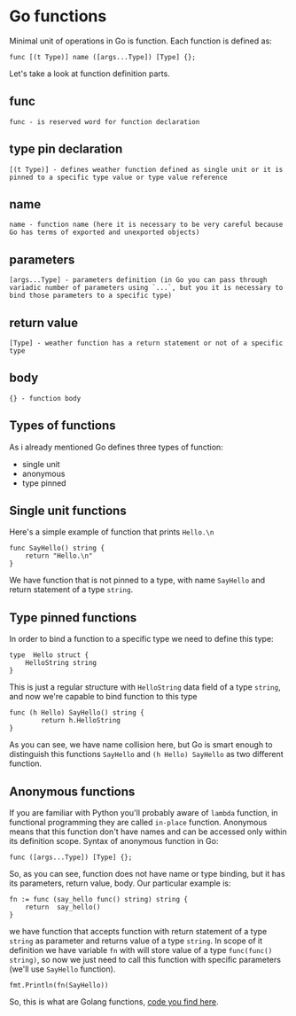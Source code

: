 Go functions
============

Minimal unit of operations in Go is function.
Each function is defined as:

    func [(t Type)] name ([args...Type]) [Type] {};

Let's take a look at function definition parts.

func
----

    func - is reserved word for function declaration
    
type pin declaration
--------------------

    [(t Type)] - defines weather function defined as single unit or it is pinned to a specific type value or type value reference

name
----

    name - function name (here it is necessary to be very careful because Go has terms of exported and unexported objects)

parameters
----------

    [args...Type] - parameters definition (in Go you can pass through variadic number of parameters using `...`, but you it is necessary to bind those parameters to a specific type)
 
return value
------------
 
    [Type] - weather function has a return statement or not of a specific type

body
----

    {} - function body


Types of functions
------------------

As i already mentioned Go defines three types of function:

* single unit
* anonymous
* type pinned


Single unit functions
---------------------

Here's a simple example of function that prints `Hello.\n`
    
    func SayHello() string {
        return "Hello.\n"
    }

We have function that is not pinned to a type, with name `SayHello` and return statement of a type `string`.


Type pinned functions
---------------------

In order to bind a function to a specific type we need to define this type:

    type  Hello struct {
        HelloString string
    }

This is just a regular structure with `HelloString` data field of a type `string`, and now we're capable to bind function to this type

    func (h Hello) SayHello() string {
            return h.HelloString
    }

As you can see, we have name collision here, but Go is smart enough to distinguish this functions `SayHello` and `(h Hello) SayHello` as two different function.

Anonymous functions
-------------------

If you are familiar with Python you'll probably aware of `lambda` function, in functional programming they are called `in-place` function. Anonymous means that this function don't have names and can be accessed only within its definition scope.
Syntax of anonymous function in Go:

    func ([args...Type]) [Type] {};

So, as you can see, function does not have name or type binding, but it has its parameters, return value, body.
Our particular example is:

	fn := func (say_hello func() string) string {
		return  say_hello()
	}

we have function that accepts function with return statement of a type `string` as parameter and returns value of a type `string`.
In scope of it definition we have variable `fn` with will store value of a type `func(func() string)`, so now we just need to call this function with specific parameters (we'll use `SayHello` function).

    fmt.Println(fn(SayHello))



So, this is what are Golang functions, [code you find here](functions.go).
